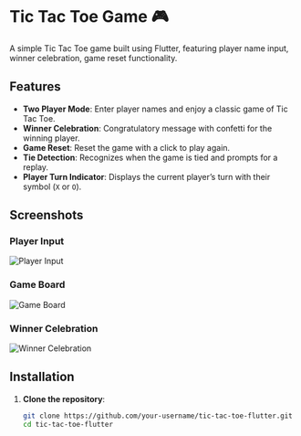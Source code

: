 # Tic Tac Toe Game 🎮

A simple Tic Tac Toe game built using Flutter, featuring player name input, winner celebration, game reset functionality.

## Features
- **Two Player Mode**: Enter player names and enjoy a classic game of Tic Tac Toe.
- **Winner Celebration**: Congratulatory message with confetti for the winning player.
- **Game Reset**: Reset the game with a click to play again.
- **Tie Detection**: Recognizes when the game is tied and prompts for a replay.
- **Player Turn Indicator**: Displays the current player’s turn with their symbol (`X` or `O`).

## Screenshots
### Player Input
![Player Input](screenshots/player_input.png)

### Game Board
![Game Board](screenshots/game_board.png)

### Winner Celebration
![Winner Celebration](screenshots/winner_celebration.png)

## Installation

1. **Clone the repository**:
   ```bash
   git clone https://github.com/your-username/tic-tac-toe-flutter.git
   cd tic-tac-toe-flutter
